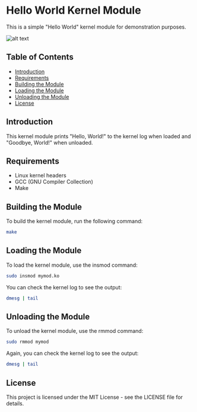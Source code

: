 


# Hello World Kernel Module

This is a simple "Hello World" kernel module for demonstration purposes.

![alt text](image-1.png)

## Table of Contents

- [Introduction](#introduction)
- [Requirements](#requirements)
- [Building the Module](#building-the-module)
- [Loading the Module](#loading-the-module)
- [Unloading the Module](#unloading-the-module)
- [License](#license)

## Introduction

This kernel module prints "Hello, World!" to the kernel log when loaded and "Goodbye, World!" when unloaded.

## Requirements

- Linux kernel headers
- GCC (GNU Compiler Collection)
- Make

## Building the Module

To build the kernel module, run the following command:

```sh
make
```

## Loading the Module

To load the kernel module, use the insmod command:

```sh
sudo insmod mymod.ko
```

You can check the kernel log to see the output:

```sh
dmesg | tail
```

## Unloading the Module

To unload the kernel module, use the rmmod command:

```sh
sudo rmmod mymod
```

Again, you can check the kernel log to see the output:

```sh
dmesg | tail
```

## License
This project is licensed under the MIT License - see the LICENSE file for details.


